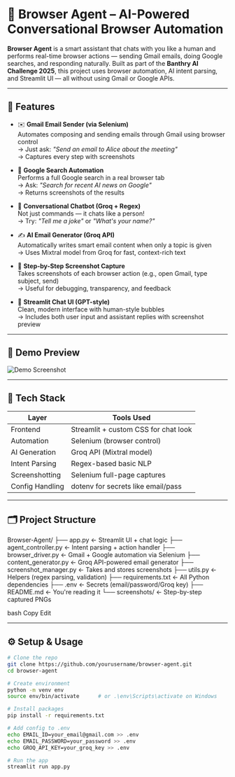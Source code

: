 # 🧠 Browser Agent – AI-Powered Conversational Browser Automation

**Browser Agent** is a smart assistant that chats with you like a human and performs real-time browser actions — sending Gmail emails, doing Google searches, and responding naturally. Built as part of the **Banthry AI Challenge 2025**, this project uses browser automation, AI intent parsing, and Streamlit UI — all without using Gmail or Google APIs.

---

## 🚀 Features

- ✉️ **Gmail Email Sender (via Selenium)**  
  Automates composing and sending emails through Gmail using browser control  
  → Just ask: _"Send an email to Alice about the meeting"_  
  → Captures every step with screenshots

- 🔎 **Google Search Automation**  
  Performs a full Google search in a real browser tab  
  → Ask: _"Search for recent AI news on Google"_  
  → Returns screenshots of the results

- 🧠 **Conversational Chatbot (Groq + Regex)**  
  Not just commands — it chats like a person!  
  → Try: _"Tell me a joke"_ or _"What's your name?"_

- ✍️ **AI Email Generator (Groq API)**  
  Automatically writes smart email content when only a topic is given  
  → Uses Mixtral model from Groq for fast, context-rich text

- 📸 **Step-by-Step Screenshot Capture**  
  Takes screenshots of each browser action (e.g., open Gmail, type subject, send)  
  → Useful for debugging, transparency, and feedback

- 💬 **Streamlit Chat UI (GPT-style)**  
  Clean, modern interface with human-style bubbles  
  → Includes both user input and assistant replies with screenshot preview

---

## 🎥 Demo Preview
![Demo Screenshot](screenshots/final_demo_email_sent.png)

---

## 🧠 Tech Stack

| Layer            | Tools Used                                |
|------------------|--------------------------------------------|
| Frontend         | Streamlit + custom CSS for chat look      |
| Automation       | Selenium (browser control)                |
| AI Generation    | Groq API (Mixtral model)                  |
| Intent Parsing   | Regex-based basic NLP                     |
| Screenshotting   | Selenium full-page captures               |
| Config Handling  | dotenv for secrets like email/pass        |

---

## 🗂 Project Structure

Browser-Agent/
├── app.py ← Streamlit UI + chat logic
├── agent_controller.py ← Intent parsing + action handler
├── browser_driver.py ← Gmail + Google automation via Selenium
├── content_generator.py ← Groq API-powered email generator
├── screenshot_manager.py ← Takes and stores screenshots
├── utils.py ← Helpers (regex parsing, validation)
├── requirements.txt ← All Python dependencies
├── .env ← Secrets (email/password/Groq key)
├── README.md ← You're reading it
└── screenshots/ ← Step-by-step captured PNGs

bash
Copy
Edit

---

## ⚙️ Setup & Usage

```bash
# Clone the repo
git clone https://github.com/yourusername/browser-agent.git
cd browser-agent

# Create environment
python -m venv env
source env/bin/activate      # or .\env\Scripts\activate on Windows

# Install packages
pip install -r requirements.txt

# Add config to .env
echo EMAIL_ID=your_email@gmail.com >> .env
echo EMAIL_PASSWORD=your_password >> .env
echo GROQ_API_KEY=your_groq_key >> .env

# Run the app
streamlit run app.py
